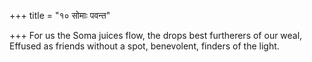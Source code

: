 +++
title = "१० सोमाः पवन्त"

+++
For us the Soma juices flow, the drops best furtherers of our weal,  
     Effused as friends without a spot, benevolent, finders of the light.